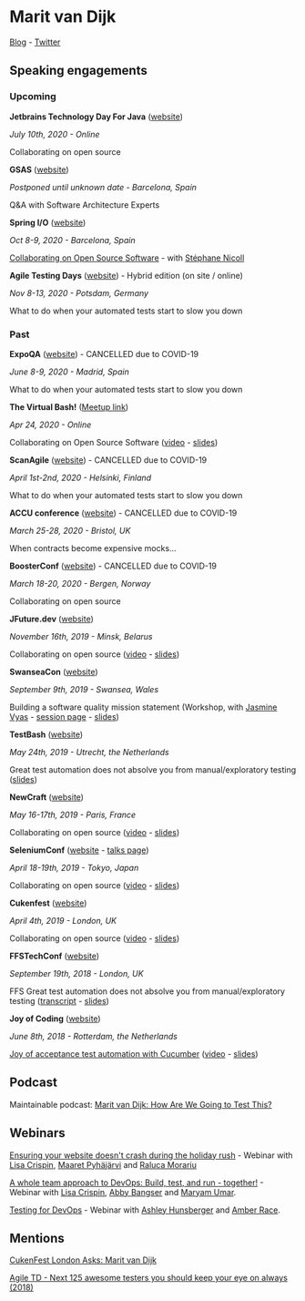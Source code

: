 # Marit van Dijk

[Blog](https://medium.com/@mlvandijk) - [Twitter](https://twitter.com/MaritvanDijk77)

## Speaking engagements

### Upcoming

**Jetbrains Technology Day For Java** ([website](https://pages.jetbrains.com/technology-day-java-2020/twitter?utm_source=twitter&utm_medium=referral&utm_campaign=java25))

*July 10th, 2020 - Online*

Collaborating on open source

**GSAS** ([website](https://gsas.io/))

*Postponed until unknown date - Barcelona, Spain*

Q&A with Software Architecture Experts

**Spring I/O** ([website](https://2020.springio.net/))

*Oct 8-9, 2020 - Barcelona, Spain*

[Collaborating on Open Source Software](https://2020.springio.net/sessions/collaborating-on-open-source-software) - with [Stéphane Nicoll](https://twitter.com/snicoll)

**Agile Testing Days** ([website](https://agiletestingdays.com/)) - Hybrid edition (on site / online)

*Nov 8-13, 2020 - Potsdam, Germany*

What to do when your automated tests start to slow you down


### Past

**ExpoQA** ([website](https://www.expoqa.com/)) - CANCELLED due to COVID-19

*June 8-9, 2020 - Madrid, Spain*

What to do when your automated tests start to slow you down

**The Virtual Bash!** ([Meetup link](https://www.meetup.com/devbash/events/270104578/))

*Apr 24, 2020 - Online*

Collaborating on Open Source Software ([video](https://www.youtube.com/watch?v=B11mXG16B5Y&feature=youtu.be) - [slides](https://speakerdeck.com/mlvandijk/collaborating-on-open-source-software-4375bd16-28ed-4ff7-9d39-b0d6f24c9abe))

**ScanAgile** ([website](http://www.scan-agile.org/program/))  - CANCELLED due to COVID-19

*April 1st-2nd, 2020 - Helsinki, Finland*

What to do when your automated tests start to slow you down

**ACCU conference** ([website](https://conference.accu.org/))  - CANCELLED due to COVID-19

*March 25-28, 2020 - Bristol, UK*

When contracts become expensive mocks…

**BoosterConf** ([website](https://2020.boosterconf.no/)) - CANCELLED due to COVID-19

*March 18-20, 2020 - Bergen, Norway*

Collaborating on open source

**JFuture.dev** ([website](https://jfuture.dev/))

*November 16th, 2019 - Minsk, Belarus*

Collaborating on open source ([video](https://www.youtube.com/watch?v=R82-4eC94xE) - [slides](https://speakerdeck.com/mlvandijk/collaborating-on-open-source-jfuture-dot-dev-minsk-nov-16th-2019))

**SwanseaCon** ([website](https://swanseacon.co.uk/))

*September 9th, 2019 - Swansea, Wales*

Building a software quality mission statement (Workshop, with [Jasmine Vyas](https://twitter.com/geeky_jazzy) - [session page](https://swanseacon.co.uk/schedule/#session-018) - [slides](https://speakerdeck.com/mlvandijk/what-does-software-quality-mean-to-you))

**TestBash** ([website](https://www.ministryoftesting.com/events/testbash-netherlands-2019))

*May 24th, 2019 - Utrecht, the Netherlands*

Great test automation does not absolve you from manual/exploratory testing ([slides](https://speakerdeck.com/mlvandijk/exploratory-testing-db4db289-c527-420e-995e-b2d42c9230d6))


**NewCraft** ([website](https://ncrafts.io/))

*May 16-17th, 2019 - Paris, France*

Collaborating on open source ([video](http://videos.ncrafts.io/video/338591264) - [slides](https://speakerdeck.com/mlvandijk/collaborating-on-open-source-newcrafts-paris-2019))


**SeleniumConf** ([website](https://conf.selenium.jp/) - [talks page](https://conf.selenium.jp/talks.html))

*April 18-19th, 2019 - Tokyo, Japan*

Collaborating on open source ([video](https://www.youtube.com/watch?v=ePkClZ81cus) - [slides](https://speakerdeck.com/mlvandijk/collaborating-on-open-source-seleniumconf-tokyo))


**Cukenfest** ([website](http://cukenfest.cucumber.io/)) 

*April 4th, 2019 - London, UK*

Collaborating on open source ([video](https://www.youtube.com/watch?v=tuSk6dMoTIs) - [slides](https://speakerdeck.com/mlvandijk/collaborating-on-open-source-software))


**FFSTechConf** ([website](https://ffstechconf.org/))

*September 19th, 2018 - London, UK*

FFS Great test automation does not absolve you from manual/exploratory testing ([transcript](https://docs.google.com/document/d/e/2PACX-1vS8Zbgr-ggnUHYCu1QqT37LIevpVY76LZxtqrK9w2hcEP7RfUHT-JdTKg-Dm6wkgGSOcbNCFE5sazBH/pub) - [slides](https://speakerdeck.com/mlvandijk/exploratory-testing))


**Joy of Coding** ([website](https://joyofcoding.org))

*June 8th, 2018 - Rotterdam, the Netherlands*

[Joy of acceptance test automation with Cucumber](https://joyofcoding.org/2018/marit-van-dijk.html) ([video](https://www.infoq.com/presentations/joy-coding-2018-lightning-talks/) - [slides](https://speakerdeck.com/mlvandijk/joy-of-automated-acceptance-tests-with-cucumber))

## Podcast

Maintainable podcast: [Marit van Dijk: How Are We Going to Test This?](https://maintainable.fm/episodes/marit-van-dijk-how-are-we-going-to-test-this)

## Webinars

[Ensuring your website doesn't crash during the holiday rush](https://www.mabl.com/blog/getting-ready-for-a-seasonal-crush-from-a-testing-perspective) - Webinar with [Lisa Crispin](https://twitter.com/lisacrispin), [Maaret Pyhäjärvi](https://twitter.com/maaretp) and [Raluca Morariu](https://twitter.com/schumitza)

[A whole team approach to DevOps: Build, test, and run - together!](https://www.mabl.com/blog/webinar-how-to-build-test-and-run-together) - Webinar with [Lisa Crispin](https://twitter.com/lisacrispin), [Abby Bangser](https://twitter.com/a_bangser) and [Maryam Umar](https://twitter.com/maryamumar).

[Testing for DevOps](https://info.blazemeter.com/testing-for-devops-webinar) - Webinar with [Ashley Hunsberger](https://twitter.com/aahunsberger) and [Amber Race](https://twitter.com/ambertests).

## Mentions

[CukenFest London Asks: Marit van Dijk](https://cucumber.io/blog/cukenfest-london-asks-marit-van-dijk/)

[Agile TD - Next 125 awesome testers you should keep your eye on always (2018)](https://agiletestingdays.com/blog/next-125-awesome-testers-you-should-keep-your-eye-on-always/)
